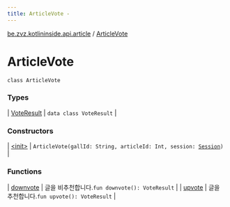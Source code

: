 ```yaml
---
title: ArticleVote - 
---
```


[be.zvz.kotlininside.api.article](../index.html) / [ArticleVote](./index.html)

# ArticleVote

`class ArticleVote`

### Types

| [VoteResult](-vote-result/index.html) | `data class VoteResult` |

### Constructors

| [&lt;init&gt;](-init-.html) | `ArticleVote(gallId: String, articleId: Int, session: `[`Session`](../../be.zvz.kotlininside.session/-session/index.html)`)` |

### Functions

| [downvote](downvote.html) | 글을 비추천합니다.`fun downvote(): VoteResult` |
| [upvote](upvote.html) | 글을 추천합니다.`fun upvote(): VoteResult` |

